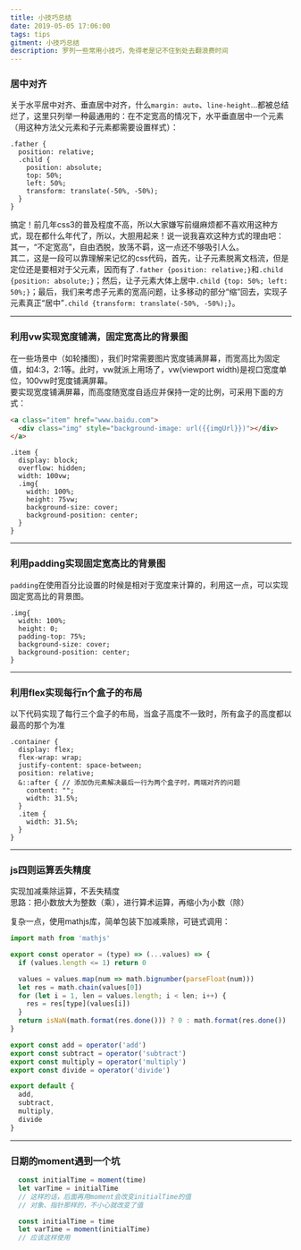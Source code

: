 ```yaml
---
title: 小技巧总结
date: 2019-05-05 17:06:00
tags: tips
gitment: 小技巧总结
description: 罗列一些常用小技巧，免得老是记不住到处去翻浪费时间
---
```


### 居中对齐 ###
关于水平居中对齐、垂直居中对齐，什么`margin: auto`、`line-height`...都被总结烂了，这里只列举一种最通用的：在不定宽高的情况下，水平垂直居中一个元素（用这种方法父元素和子元素都需要设置样式）：
```less
.father {
  position: relative;
  .child {
    position: absolute;
    top: 50%;
    left: 50%;
    transform: translate(-50%, -50%);
  }
}
```
搞定！前几年css3的普及程度不高，所以大家嫌写前缀麻烦都不喜欢用这种方式，现在都什么年代了，所以，大胆用起来！说一说我喜欢这种方式的理由吧：   
其一，“不定宽高”，自由洒脱，放荡不羁，这一点还不够吸引人么。   
其二，这是一段可以靠理解来记忆的css代码，首先，让子元素脱离文档流，但是定位还是要相对于父元素，因而有了`.father {position: relative;}`和`.child {position: absolute;}`；然后，让子元素大体上居中`.child {top: 50%; left: 50%;}`；最后，我们来考虑子元素的宽高问题，让多移动的部分“缩”回去，实现子元素真正“居中”`.child {transform: translate(-50%, -50%);}`。

***

### 利用vw实现宽度铺满，固定宽高比的背景图 ###
在一些场景中（如轮播图），我们时常需要图片宽度铺满屏幕，而宽高比为固定值，如4:3，2:1等。此时，vw就派上用场了，vw(viewport width)是视口宽度单位，100vw时宽度铺满屏幕。   
要实现宽度铺满屏幕，而高度随宽度自适应并保持一定的比例，可采用下面的方式：
```html
<a class="item" href="www.baidu.com">
  <div class="img" style="background-image: url({{imgUrl}})"></div>
</a>
```
```less
.item {
  display: block;
  overflow: hidden;
  width: 100vw;
  .img{
    width: 100%;
    height: 75vw;
    background-size: cover;
    background-position: center;
  }
}
```
***

### 利用padding实现固定宽高比的背景图 ###
`padding`在使用百分比设置的时候是相对于宽度来计算的，利用这一点，可以实现固定宽高比的背景图。
```less
.img{
  width: 100%;
  height: 0;
  padding-top: 75%;
  background-size: cover;
  background-position: center;
}
```

***

### 利用flex实现每行n个盒子的布局 ###
以下代码实现了每行三个盒子的布局，当盒子高度不一致时，所有盒子的高度都以最高的那个为准
```less
.container {
  display: flex;
  flex-wrap: wrap;
  justify-content: space-between;
  position: relative;
  &::after { // 添加伪元素解决最后一行为两个盒子时，两端对齐的问题
    content: "";
    width: 31.5%;
  }
  .item {
    width: 31.5%;
  }
}
```

***

### js四则运算丢失精度 ###
实现加减乘除运算，不丢失精度   
思路：把小数放大为整数（乘），进行算术运算，再缩小为小数（除）

复杂一点，使用mathjs库，简单包装下加减乘除，可链式调用：
```js
import math from 'mathjs'

export const operator = (type) => (...values) => {
  if (values.length <= 1) return 0

  values = values.map(num => math.bignumber(parseFloat(num)))
  let res = math.chain(values[0])
  for (let i = 1, len = values.length; i < len; i++) {
    res = res[type](values[i])
  }
  return isNaN(math.format(res.done())) ? 0 : math.format(res.done())
}

export const add = operator('add')
export const subtract = operator('subtract')
export const multiply = operator('multiply')
export const divide = operator('divide')

export default {
  add,
  subtract,
  multiply,
  divide
}
```

***

### 日期的moment遇到一个坑 ###
```js
  const initialTime = moment(time)
  let varTime = initialTime
  // 这样的话，后面再用moment会改变initialTime的值
  // 对象、指针那样的，不小心就改变了值
```

```js
  const initialTime = time
  let varTime = moment(initialTime)
  // 应该这样使用
```
